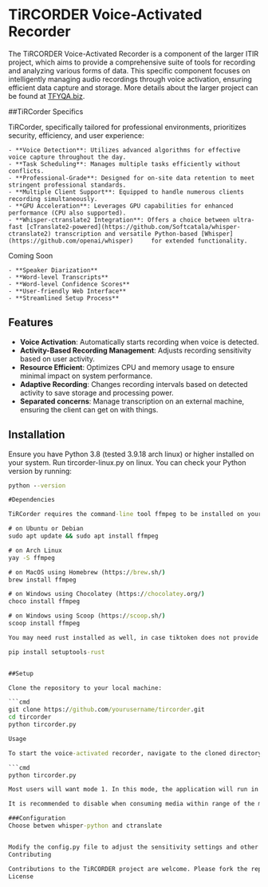 # TiRCORDER Voice-Activated Recorder



The TiRCORDER Voice-Activated Recorder is a component of the larger ITIR project, which aims to provide a comprehensive suite of tools for recording and analyzing various forms of data. This specific component focuses on intelligently managing audio recordings through voice activation, ensuring efficient data capture and storage. More details about the larger project can be found at [TFYQA.biz](https://TFYQA.biz).

##TiRCorder Specifics

TiRCorder, specifically tailored for professional environments, prioritizes security, efficiency, and user experience:

    - **Voice Detection**: Utilizes advanced algorithms for effective voice capture throughout the day.
	- **Task Scheduling**: Manages multiple tasks efficiently without conflicts.
    - **Professional-Grade**: Designed for on-site data retention to meet stringent professional standards.
    - **Multiple Client Support**: Equipped to handle numerous clients recording simultaneously.
    - **GPU Acceleration**: Leverages GPU capabilities for enhanced performance (CPU also supported).
    - **Whisper-ctranslate2 Integration**: Offers a choice between ultra-fast [cTranslate2-powered](https://github.com/Softcatala/whisper-ctranslate2) transcription and versatile Python-based [Whisper](https://github.com/openai/whisper)	 for extended functionality.

Coming Soon

    - **Speaker Diarization**
    - **Word-level Transcripts**
    - **Word-level Confidence Scores**
    - **User-friendly Web Interface**
    - **Streamlined Setup Process**

## Features

- **Voice Activation**: Automatically starts recording when voice is detected.
- **Activity-Based Recording Management**: Adjusts recording sensitivity based on user activity.
- **Resource Efficient**: Optimizes CPU and memory usage to ensure minimal impact on system performance.
- **Adaptive Recording**: Changes recording intervals based on detected activity to save storage and processing power.
- **Separated concerns**: Manage transcription on an external machine, ensuring the client can get on with things. 


## Installation

Ensure you have Python 3.8 (tested 3.9.18 arch linux) or higher installed on your system. Run tircorder-linux.py on linux. You can check your Python version by running:
```cmd
python --version

#Dependencies

TiRCorder requires the command-line tool ffmpeg to be installed on your system, which is available from most package managers:

# on Ubuntu or Debian
sudo apt update && sudo apt install ffmpeg

# on Arch Linux
yay -S ffmpeg

# on MacOS using Homebrew (https://brew.sh/)
brew install ffmpeg

# on Windows using Chocolatey (https://chocolatey.org/)
choco install ffmpeg

# on Windows using Scoop (https://scoop.sh/)
scoop install ffmpeg

You may need rust installed as well, in case tiktoken does not provide a pre-built wheel for your platform. If you see installation errors during setup	, please follow the [Getting started](https://www.rust-lang.org/learn/get-started) page to install Rust development environment. Additionally, you may need to configure the PATH environment variable, e.g. export PATH="$HOME/.cargo/bin:$PATH". If the installation fails with No module named 'setuptools_rust', you need to install setuptools_rust, e.g. by running:

pip install setuptools-rust


##Setup

Clone the repository to your local machine:

```cmd
git clone https://github.com/yourusername/tircorder.git
cd tircorder
python tircorder.py

Usage

To start the voice-activated recorder, navigate to the cloned directory and run:

```cmd
python tircorder.py

Most users will want mode 1. In this mode, the application will run in the background, monitoring for voice activity and user interactions to manage recording intervals intelligently. It will process recordings as they appear. You may notice some performance degradation while transcription is occurring.

It is recommended to disable when consuming media within range of the microphone as excessive storage may be consumed.

###Configuration
Choose betwen whisper-python and ctranslate


Modify the config.py file to adjust the sensitivity settings and other preferences according to your needs.
Contributing

Contributions to the TiRCORDER project are welcome. Please fork the repository, make your changes, and submit a pull request for review.
License
